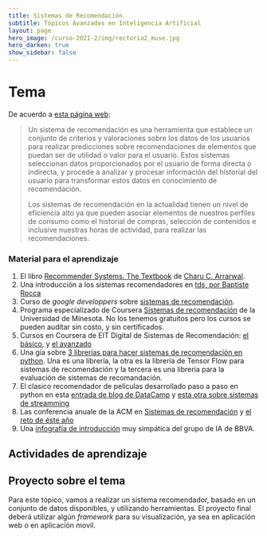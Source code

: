 ```yaml
---
title: Sistemas de Recomendación 
subtitle: Tópicos Avanzados en Inteligencia Artificial 
layout: page
hero_image: /curso-2021-2/img/rectoria2_muse.jpg
hero_darken: true
show_sidebar: false
---
```


# Tema

De acuerdo a [esta página web](https://www.grapheverywhere.com/sistemas-de-recomendacion-que-son-tipos-y-ejemplos/):

> Un sistema de recomendación es una herramienta que establece un conjunto de criterios y valoraciones sobre los datos de los usuarios para realizar predicciones sobre recomendaciones de elementos que puedan ser de utilidad o valor para el usuario. Estos sistemas seleccionan datos proporcionados por el usuario de forma directa o indirecta, y procede a analizar y procesar información del historial del usuario para transformar estos datos en conocimiento de recomendación.
>
> Los sistemas de recomendación en la actualidad tienen un nivel de eficiencia alto ya que pueden asociar elementos de nuestros perfiles de consumo como el historial de compras, selección de contenidos e inclusive nuestras horas de actividad, para realizar las recomendaciones.


### Material para el aprendizaje

1. El libro [Recommender Systems. The Textbook](http://www.charuaggarwal.net/Recommender-Systems.pdf) de [Charu C. Arrarwal](http://www.charuaggarwal.net).
2. Una introducción a los sistemas recomendadores en [tds, por Baptiste Rocca](https://towardsdatascience.com/introduction-to-recommender-systems-6c66cf15ada)
3. Curso de *google developpers* sobre [sistemas de recomendación](https://developers.google.com/machine-learning/recommendation).
4. Programa especializado de Coursera [Sistemas de recomendación](https://www.coursera.org/specializations/recommender-systems) de la Universidad de Minesota. No los tenemos gratuitos pero los cursos se pueden auditar sin costo, y sin certificados.
5. Cursos en Coursera de EIT Digital de Sistemas de Recomendación: [el básico](https://www.coursera.org/learn/basic-recommender-systems), y [el avanzado](https://www.coursera.org/learn/advanced-recommender-systems)
6. Una gía sobre [3 librerías para hacer sistemas de recomendación en python](https://towardsdatascience.com/top-3-python-package-to-learn-the-recommendation-system-bb11a916b8ff). Una es una librería, la otra es la librería de Tensor Flow para sistemas de recomendación y la tercera es una librería para la evaluación de sistemas de recomandación.
7. El clasico recomendador de películas desarrollado paso a paso en python en esta [entrada de blog de DataCamp](https://www.datacamp.com/tutorial/recommender-systems-python) y [esta otra sobre sistemas de streamming](https://www.datacamp.com/tutorial/streaming-platform-analysis)
8. Las conferencia anuale de la ACM en [Sistemas de recomendación](https://recsys.acm.org) y [el reto de éste año](http://www.recsyschallenge.com/2022/)
9. Una [infografía de introducción](https://www.bbvaaifactory.com/recsys/#0) muy simpática del grupo de IA de BBVA.

## Actividades de aprendizaje



## Proyecto sobre el tema

Para este tópico, vamos a realizar un sistema recomendador, basado en un conjunto de datos disponibles, y utilizando herramientas. El proyecto final deberá utilizar algún *framework* para su visualización, ya sea en aplicación web o en aplicación movil.


